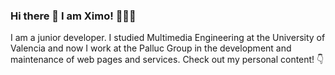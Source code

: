 ### Hi there 👋 I am Ximo! 👨🏻‍💻

I am a junior developer. I studied Multimedia Engineering at the University of Valencia and now I work at the Palluc Group in the development and maintenance of web pages and services. Check out my personal content! 👇
